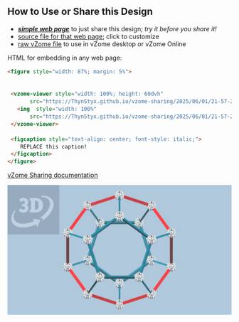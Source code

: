 
## How to Use or Share this Design

 - [***simple web page***](<https://ThynStyx.github.io/vzome-sharing/2025/06/01/21-57-29-Dodecahedron-with-red-Petrie-Polygon-JH/>) to just share this design; *try it before you share it!*
 - [source file for that web page](<https://github.com/ThynStyx/vzome-sharing/edit/main/2025/06/01/21-57-29-Dodecahedron-with-red-Petrie-Polygon-JH/index.md>); click to customize
 - [raw vZome file](<https://raw.githubusercontent.com/ThynStyx/vzome-sharing/main/2025/06/01/21-57-29-Dodecahedron-with-red-Petrie-Polygon-JH/Dodecahedron-with-red-Petrie-Polygon-JH.vZome>) to use in vZome desktop or vZome Online
 
 HTML for embedding in any web page:
 ```html
<figure style="width: 87%; margin: 5%">
  
  
  <vzome-viewer style="width: 100%; height: 60dvh" 
        src="https://ThynStyx.github.io/vzome-sharing/2025/06/01/21-57-29-Dodecahedron-with-red-Petrie-Polygon-JH/Dodecahedron-with-red-Petrie-Polygon-JH.vZome" >
    <img  style="width: 100%"
        src="https://ThynStyx.github.io/vzome-sharing/2025/06/01/21-57-29-Dodecahedron-with-red-Petrie-Polygon-JH/Dodecahedron-with-red-Petrie-Polygon-JH.png" >
  </vzome-viewer>

  <figcaption style="text-align: center; font-style: italic;">
     REPLACE this caption!
  </figcaption>
</figure>

 ```

[vZome Sharing documentation](https://vzome.github.io/vzome/sharing.html#how-it-works)

![Image](<Dodecahedron-with-red-Petrie-Polygon-JH.png>)

